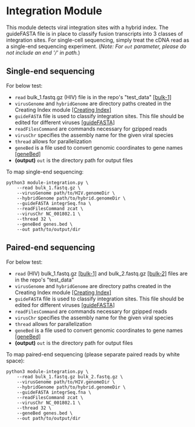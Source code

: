 # Integration Module
This module detects viral integration sites with a hybrid index. The guideFASTA file is in place to classify fusion transcripts into 3 classes of integration sites. For single-cell sequencing, simply treat the cDNA read as a single-end sequencing experiment. (*Note: For `out` parameter, please do not include an end '/' in path.*) 

## Single-end sequencing
For below test:
- `read` bulk_1.fastq.gz (HIV) file is in the repo's "test_data" [[bulk-1]](https://github.com/aicb-ZhangLabs/Venus/raw/main/test_data/bulk_1.fastq.gz)
- `virusGenome` and `hybridGenome` are directory paths created in the Creating Index module [[Creating Index]](../../src/module-index/module-index.md)
- `guideFASTA` file is used to classify integration sites. This file should be edited for different viruses [[guideFASTA]](../../reference_files/integrSeq.fna)
- `readFilesCommand` are commands necessary for gzipped reads
- `virusChr` specifies the assembly name for the given viral species
- `thread` allows for parallelization
- `geneBed` is a file used to convert genomic coordinates to gene names [[geneBed]](../../reference_files/genes.bed)
- **(output)** `out` is the directory path for output files

To map single-end sequencing:
```
python3 module-integration.py \
    --read bulk_1.fastq.gz \
    --virusGenome path/to/HIV.genomeDir \
    --hybridGenome path/to/hybrid.genomeDir \
    --guideFASTA integrSeq.fna \
    --readFilesCommand zcat \
    --virusChr NC_001802.1 \
    --thread 32 \
    --geneBed genes.bed \
    --out path/to/output/dir
```

## Paired-end sequencing
For below test:
- `read` (HIV) bulk_1.fastq.gz [[bulk-1]](https://github.com/aicb-ZhangLabs/Venus/raw/main/test_data/bulk_1.fastq.gz) and bulk_2.fastq.gz [[bulk-2]](https://github.com/aicb-ZhangLabs/Venus/raw/main/test_data/bulk_2.fastq.gz) files are in the repo's "test_data"
- `virusGenome` and `hybridGenome` are directory paths created in the Creating Index module [[Creating Index]](../../src/module-index/module-index.md)
- `guideFASTA` file is used to classify integration sites. This file should be edited for different viruses [[guideFASTA]](../../reference_files/integrSeq.fna)
- `readFilesCommand` are commands necessary for gzipped reads
- `virusChr` specifies the assembly name for the given viral species
- `thread` allows for parallelization
- `geneBed` is a file used to convert genomic coordinates to gene names [[geneBed]](../../reference_files/genes.bed)
- **(output)** `out` is the directory path for output files

To map paired-end sequencing (please separate paired reads by white space):
```
python3 module-integration.py \
    --read bulk_1.fastq.gz bulk_2.fastq.gz \
    --virusGenome path/to/HIV.genomeDir \
    --hybridGenome path/to/hybrid.genomeDir \
    --guideFASTA integrSeq.fna \
    --readFilesCommand zcat \
    --virusChr NC_001802.1 \
    --thread 32 \
    --geneBed genes.bed \
    --out path/to/output/dir
```
